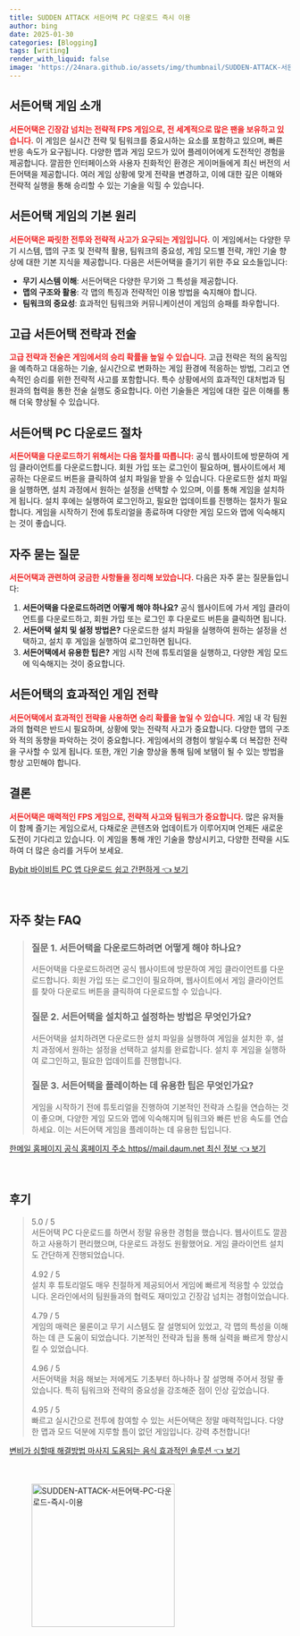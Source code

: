 ```yaml
---
title: SUDDEN ATTACK 서든어택 PC 다운로드 즉시 이용
author: bing
date: 2025-01-30
categories: [Blogging]
tags: [writing]
render_with_liquid: false
image: 'https://24nara.github.io/assets/img/thumbnail/SUDDEN-ATTACK-서든어택-PC-다운로드-즉시-이용.webp'
---
```



<h2 id='서든어택_게임소개'>서든어택 게임 소개</h2>

<p><b><span style="color: #ee2323;">서든어택은 긴장감 넘치는 전략적 FPS 게임으로, 전 세계적으로 많은 팬을 보유하고 있습니다.</span></b> 이 게임은 실시간 전략 및 팀워크를 중요시하는 요소를 포함하고 있으며, 빠른 반응 속도가 요구됩니다. 다양한 맵과 게임 모드가 있어 플레이어에게 도전적인 경험을 제공합니다. 깔끔한 인터페이스와 사용자 친화적인 환경은 게이머들에게 최신 버전의 서든어택을 제공합니다. 여러 게임 상황에 맞게 전략을 변경하고, 이에 대한 깊은 이해와 전략적 실행을 통해 승리할 수 있는 기술을 익힐 수 있습니다.</p>

<h2 id='게임의_기본_원리'>서든어택 게임의 기본 원리</h2>

<p><b><span style="color: #ee2323;">서든어택은 짜릿한 전투와 전략적 사고가 요구되는 게임입니다.</span></b> 이 게임에서는 다양한 무기 시스템, 맵의 구조 및 전략적 활용, 팀워크의 중요성, 게임 모드별 전략, 개인 기술 향상에 대한 기본 지식을 제공합니다. 다음은 서든어택을 즐기기 위한 주요 요소들입니다:</p>

<ul>
    <li><b class="emphasis">무기 시스템 이해</b>: 서든어택은 다양한 무기와 그 특성을 제공합니다.</li>
    <li><b class="emphasis">맵의 구조와 활용</b>: 각 맵의 특징과 전략적인 이용 방법을 숙지해야 합니다.</li>
    <li><b class="emphasis">팀워크의 중요성</b>: 효과적인 팀워크와 커뮤니케이션이 게임의 승패를 좌우합니다.</li>
</ul>

<h2 id='고급전략과전술'>고급 서든어택 전략과 전술</h2>

<p><b><span style="color: #ee2323;">고급 전략과 전술은 게임에서의 승리 확률을 높일 수 있습니다.</span></b> 고급 전략은 적의 움직임을 예측하고 대응하는 기술, 실시간으로 변화하는 게임 환경에 적응하는 방법, 그리고 연속적인 승리를 위한 전략적 사고를 포함합니다. 특수 상황에서의 효과적인 대처법과 팀원과의 협력을 통한 전술 실행도 중요합니다. 이런 기술들은 게임에 대한 깊은 이해를 통해 더욱 향상될 수 있습니다.</p>

<h2 id='다운로드_절차'>서든어택 PC 다운로드 절차</h2>

<p><b><span style="color: #ee2323;">서든어택을 다운로드하기 위해서는 다음 절차를 따릅니다:</span></b> 공식 웹사이트에 방문하여 게임 클라이언트를 다운로드합니다. 회원 가입 또는 로그인이 필요하며, 웹사이트에서 제공하는 다운로드 버튼을 클릭하여 설치 파일을 받을 수 있습니다. 다운로드한 설치 파일을 실행하면, 설치 과정에서 원하는 설정을 선택할 수 있으며, 이를 통해 게임을 설치하게 됩니다. 설치 후에는 실행하여 로그인하고, 필요한 업데이트를 진행하는 절차가 필요합니다. 게임을 시작하기 전에 튜토리얼을 종료하며 다양한 게임 모드와 맵에 익숙해지는 것이 좋습니다.</p>

<h2 id='자주_묻는_질문'>자주 묻는 질문</h2>

<p><b><span style="color: #ee2323;">서든어택과 관련하여 궁금한 사항들을 정리해 보았습니다.</span></b> 다음은 자주 묻는 질문들입니다:</p>

<ol>
    <li><b>서든어택을 다운로드하려면 어떻게 해야 하나요?</b> 공식 웹사이트에 가서 게임 클라이언트를 다운로드하고, 회원 가입 또는 로그인 후 다운로드 버튼을 클릭하면 됩니다.</li>
    <li><b>서든어택 설치 및 설정 방법은?</b> 다운로드한 설치 파일을 실행하여 원하는 설정을 선택하고, 설치 후 게임을 실행하여 로그인하면 됩니다.</li>
    <li><b>서든어택에서 유용한 팁은?</b> 게임 시작 전에 튜토리얼을 실행하고, 다양한 게임 모드에 익숙해지는 것이 중요합니다.</li>
</ol>

<h2 id='서든어택의_게임전략'>서든어택의 효과적인 게임 전략</h2>

<p><b><span style="color: #ee2323;">서든어택에서 효과적인 전략을 사용하면 승리 확률을 높일 수 있습니다.</span></b> 게임 내 각 팀원과의 협력은 반드시 필요하며, 상황에 맞는 전략적 사고가 중요합니다. 다양한 맵의 구조와 적의 동향을 파악하는 것이 중요합니다. 게임에서의 경험이 쌓일수록 더 복잡한 전략을 구사할 수 있게 됩니다. 또한, 개인 기술 향상을 통해 팀에 보탬이 될 수 있는 방법을 항상 고민해야 합니다.</p>

<h2 id='결론'>결론</h2>

<p><b><span style="color: #ee2323;">서든어택은 매력적인 FPS 게임으로, 전략적 사고와 팀워크가 중요합니다.</span></b> 많은 유저들이 함께 즐기는 게임으로서, 다채로운 콘텐츠와 업데이트가 이루어지며 언제든 새로운 도전이 기다리고 있습니다. 이 게임을 통해 개인 기술을 향상시키고, 다양한 전략을 시도하여 더 많은 승리를 거두어 보세요.</p>


<p><a class="click-button" title="Bybit 바이비트 PC 앱 다운로드 쉽고 간편하게" href="https://24nara.github.io/posts/Bybit-%EB%B0%94%EC%9D%B4%EB%B9%84%ED%8A%B8-PC-%EC%95%B1-%EB%8B%A4%EC%9A%B4%EB%A1%9C%EB%93%9C-%EC%89%BD%EA%B3%A0-%EA%B0%84%ED%8E%B8%ED%95%98%EA%B2%8C/" rel="dofollow">Bybit 바이비트 PC 앱 다운로드 쉽고 간편하게 👈 보기</a></p><br>
<h2 id='자주_찾는_FAQ'>자주 찾는 FAQ</h2>
<div itemscope="" itemtype="https://schema.org/FAQPage"> 
<blockquote> 
<div itemscope="" itemprop="mainEntity" itemtype="https://schema.org/Question"> 
<h3 itemprop="name">질문 1. 서든어택을 다운로드하려면 어떻게 해야 하나요?</h3> 
<div itemscope="" itemprop="acceptedAnswer" itemtype="https://schema.org/Answer"> 
<span itemprop="text"> 
<p>서든어택을 다운로드하려면 공식 웹사이트에 방문하여 게임 클라이언트를 다운로드합니다. 회원 가입 또는 로그인이 필요하며, 웹사이트에서 게임 클라이언트를 찾아 다운로드 버튼을 클릭하여 다운로드할 수 있습니다.</p> 
</span> 
</div> 
</div> 

<div itemscope="" itemprop="mainEntity" itemtype="https://schema.org/Question"> 
<h3 itemprop="name">질문 2. 서든어택을 설치하고 설정하는 방법은 무엇인가요?</h3> 
<div itemscope="" itemprop="acceptedAnswer" itemtype="https://schema.org/Answer"> 
<span itemprop="text"> 
<p>서든어택을 설치하려면 다운로드한 설치 파일을 실행하여 게임을 설치한 후, 설치 과정에서 원하는 설정을 선택하고 설치를 완료합니다. 설치 후 게임을 실행하여 로그인하고, 필요한 업데이트를 진행합니다.</p> 
</span> 
</div> 
</div> 

<div itemscope="" itemprop="mainEntity" itemtype="https://schema.org/Question"> 
<h3 itemprop="name">질문 3. 서든어택을 플레이하는 데 유용한 팁은 무엇인가요?</h3> 
<div itemscope="" itemprop="acceptedAnswer" itemtype="https://schema.org/Answer"> 
<span itemprop="text"> 
<p>게임을 시작하기 전에 튜토리얼을 진행하여 기본적인 전략과 스킬을 연습하는 것이 좋으며, 다양한 게임 모드와 맵에 익숙해지며 팀워크와 빠른 반응 속도를 연습하세요. 이는 서든어택 게임을 플레이하는 데 유용한 팁입니다.</p> 
</span> 
</div> 
</div> 
</blockquote> 
</div>
<p><a class="click-button" title="한메일 홈페이지 공식 홈페이지 주소 https//mail.daum.net 최신 정보" href="https://24nara.github.io/posts/%ED%95%9C%EB%A9%94%EC%9D%BC-%ED%99%88%ED%8E%98%EC%9D%B4%EC%A7%80-%EA%B3%B5%EC%8B%9D-%ED%99%88%ED%8E%98%EC%9D%B4%EC%A7%80-%EC%A3%BC%EC%86%8C-httpsmail.daum.net-%EC%B5%9C%EC%8B%A0-%EC%A0%95%EB%B3%B4/" rel="dofollow">한메일 홈페이지 공식 홈페이지 주소 https//mail.daum.net 최신 정보 👈 보기</a></p><br>
<h2 id='후기'>후기</h2>
<div itemscope itemtype="https://schema.org/Product">
  <blockquote>
  <div itemprop="review" itemscope itemtype="https://schema.org/Review">
      <div itemprop="reviewRating" itemscope itemtype="https://schema.org/Rating"> <span itemprop="ratingValue">5.0</span> / <span itemprop="bestRating">5</span> </div>
      <span itemprop="reviewBody">서든어택 PC 다운로드를 하면서 정말 유용한 경험을 했습니다. 웹사이트도 깔끔하고 사용하기 편리했으며, 다운로드 과정도 원활했어요. 게임 클라이언트 설치도 간단하게 진행되었습니다.</span>
  </div>
  <br>
  <div itemprop="review" itemscope itemtype="https://schema.org/Review">
      <div itemprop="reviewRating" itemscope itemtype="https://schema.org/Rating"> <span itemprop="ratingValue">4.92</span> / <span itemprop="bestRating">5</span> </div>
      <span itemprop="reviewBody">설치 후 튜토리얼도 매우 친절하게 제공되어서 게임에 빠르게 적응할 수 있었습니다. 온라인에서의 팀원들과의 협력도 재미있고 긴장감 넘치는 경험이었습니다.</span>
  </div>
  <br>
  <div itemprop="review" itemscope itemtype="https://schema.org/Review">
      <div itemprop="reviewRating" itemscope itemtype="https://schema.org/Rating"> <span itemprop="ratingValue">4.79</span> / <span itemprop="bestRating">5</span> </div>
      <span itemprop="reviewBody">게임의 매력은 물론이고 무기 시스템도 잘 설명되어 있었고, 각 맵의 특성을 이해하는 데 큰 도움이 되었습니다. 기본적인 전략과 팁을 통해 실력을 빠르게 향상시킬 수 있었습니다.</span>
  </div>
  <br>
  <div itemprop="review" itemscope itemtype="https://schema.org/Review">
      <div itemprop="reviewRating" itemscope itemtype="https://schema.org/Rating"> <span itemprop="ratingValue">4.96</span> / <span itemprop="bestRating">5</span> </div>
      <span itemprop="reviewBody">서든어택을 처음 해보는 저에게도 기초부터 하나하나 잘 설명해 주어서 정말 좋았습니다. 특히 팀워크와 전략의 중요성을 강조해준 점이 인상 깊었습니다.</span>
  </div>
  <br>
  <div itemprop="review" itemscope itemtype="https://schema.org/Review">
      <div itemprop="reviewRating" itemscope itemtype="https://schema.org/Rating"> <span itemprop="ratingValue">4.95</span> / <span itemprop="bestRating">5</span> </div>
      <span itemprop="reviewBody">빠르고 실시간으로 전투에 참여할 수 있는 서든어택은 정말 매력적입니다. 다양한 맵과 모드 덕분에 지루할 틈이 없던 게임입니다. 강력 추천합니다!</span>
  </div>
  </blockquote>
</div>
<p><a class="click-button" title="변비가 심할때 해결방법 마사지 도움되는 음식 효과적인 솔루션" href="https://24nara.github.io/posts/%EB%B3%80%EB%B9%84%EA%B0%80-%EC%8B%AC%ED%95%A0%EB%95%8C-%ED%95%B4%EA%B2%B0%EB%B0%A9%EB%B2%95-%EB%A7%88%EC%82%AC%EC%A7%80-%EB%8F%84%EC%9B%80%EB%90%98%EB%8A%94-%EC%9D%8C%EC%8B%9D-%ED%9A%A8%EA%B3%BC%EC%A0%81%EC%9D%B8-%EC%86%94%EB%A3%A8%EC%85%98/" rel="dofollow">변비가 심할때 해결방법 마사지 도움되는 음식 효과적인 솔루션 👈 보기</a></p><br>
<figure class="image"><img src="https://24nara.github.io/assets/img/thumbnail/SUDDEN-ATTACK-서든어택-PC-다운로드-즉시-이용.webp" alt="SUDDEN-ATTACK-서든어택-PC-다운로드-즉시-이용" width="256" height="256"></figure>